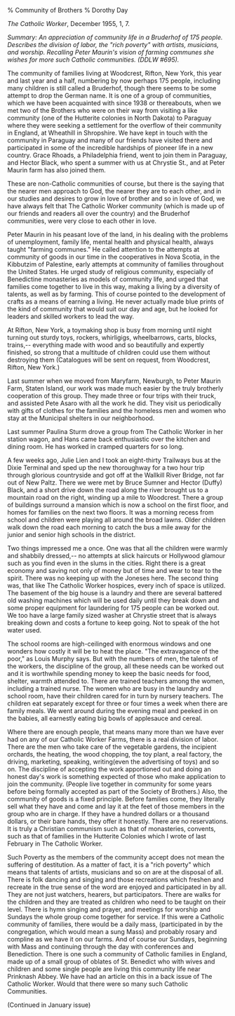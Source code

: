 % Community of Brothers
% Dorothy Day

*The Catholic Worker*, December 1955, 1, 7.

*Summary: An appreciation of community life in a Bruderhof of 175
people. Describes the division of labor, the "rich poverty" with
artists, musicians, and worship. Recalling Peter Maurin's vision of
farming communes she wishes for more such Catholic communities. (DDLW
\#695).*

The community of families living at Woodcrest, Rifton, New York, this
year and last year and a half, numbering by now perhaps 175 people,
including many children is still called a Bruderhof, though there seems
to be some attempt to drop the German name. It is one of a group of
communities, which we have been acquainted with since 1938 or
thereabouts, when we met two of the Brothers who were on their way from
visiting a like community (one of the Hutterite colonies in North
Dakota) to Paraguay where they were seeking a settlement for the
overflow of their community in England, at Wheathill in Shropshire. We
have kept in touch with the community in Paraguay and many of our
friends have visited there and participated in some of the incredible
hardships of pioneer life in a new country. Grace Rhoads, a Philadelphia
friend, went to join them in Paraguay, and Hector Black, who spent a
summer with us at Chrystie St., and at Peter Maurin farm has also joined
them.

These are non-Catholic communities of course, but there is the saying
that the nearer men approach to God, the nearer they are to each other,
and in our studies and desires to grow in love of brother and so in love
of God, we have always felt that The Catholic Worker community (which is
made up of our friends and readers all over the country) and the
Bruderhof communities, were very close to each other in love.

Peter Maurin in his peasant love of the land, in his dealing with the
problems of unemployment, family life, mental health and physical
health, always taught "farming communes." He called attention to the
attempts at community of goods in our time in the cooperatives in Nova
Scotia, in the Kibbutzim of Palestine, early attempts at community of
families throughout the United States. He urged study of religious
community, especially of Benedictine monasteries as models of community
life, and urged that families come together to live in this way, making
a living by a diversity of talents, as well as by farming. This of
course pointed to the development of crafts as a means of earning a
living. He never actually made blue prints of the kind of community that
would suit our day and age, but he looked for leaders and skilled
workers to lead the way.

At Rifton, New York, a toymaking shop is busy from morning until night
turning out sturdy toys, rockers, whirligigs, wheelbarrows, carts,
blocks, trains,-- everything made with wood and so beautifully and
expertly finished, so strong that a multitude of children could use them
without destroying them (Catalogues will be sent on request, from
Woodcrest, Rifton, New York.)

Last summer when we moved from Maryfarm, Newburgh, to Peter Maurin Farm,
Staten Island, our work was made much easier by the truly brotherly
cooperation of this group. They made three or four trips with their
truck, and assisted Pete Asaro with all the work he did. They visit us
periodically with gifts of clothes for the families and the homeless men
and women who stay at the Municipal shelters in our neighborhood.

Last summer Paulina Sturm drove a group from The Catholic Worker in her
station wagon, and Hans came back enthusiastic over the kitchen and
dining room. He has worked in cramped quarters for so long.

A few weeks ago, Julie Lien and I took an eight-thirty Trailways bus at
the Dixie Terminal and sped up the new thoroughway for a two hour trip
through glorious countryside and got off at the Wallkill River Bridge,
not far out of New Paltz. There we were met by Bruce Sumner and Hector
(Duffy) Black, and a short drive down the road along the river brought
us to a mountain road on the right, winding up a mile to Woodcrest.
There a group of buildings surround a mansion which is now a school on
the first floor, and homes for families on the next two floors. It was a
morning recess from school and children were playing all around the
broad lawns. Older children walk down the road each morning to catch the
bus a mile away for the junior and senior high schools in the district.

Two things impressed me a once. One was that all the children were
warmly and shabbily dressed,-- no attempts at slick haircuts or
Hollywood glamour such as you find even in the slums in the cities.
Right there is a great economy and saving not only of money but of time
and wear to tear to the spirit. There was no keeping up with the Joneses
here. The second thing was, that like The Catholic Worker hospices,
every inch of space is utilized. The basement of the big house is a
laundry and there are several battered old washing machines which will
be used daily until they break down and some proper equipment for
laundering for 175 people can be worked out. We too have a large family
sized washer at Chrystie street that is always breaking down and costs a
fortune to keep going. Not to speak of the hot water used.

The school rooms are high-ceilinged with enormous windows and one
wonders how costly it will be to heat the place. "The extravagance of
the poor," as Louis Murphy says. But with the numbers of men, the
talents of the workers, the discipline of the group, all these needs can
be worked out and it is worthwhile spending money to keep the basic
needs for food, shelter, warmth attended to. There are trained teachers
among the women, including a trained nurse. The women who are busy in
the laundry and school room, have their children cared for in turn by
nursery teachers. The children eat separately except for three or four
times a week when there are family meals. We went around during the
evening meal and peeked in on the babies, all earnestly eating big bowls
of applesauce and cereal.

Where there are enough people, that means many more than we have ever
had on any of our Catholic Worker Farms, there is a real division of
labor. There are the men who take care of the vegetable gardens, the
incipient orchards, the heating, the wood chopping, the toy plant, a
real factory, the driving, marketing, speaking, writing(even the
advertising of toys) and so on. The discipline of accepting the work
apportioned out and doing an honest day's work is something expected of
those who make application to join the community. (People live together
in community for some years before being formally accepted as part of
the Society of Brothers.) Also, the community of goods is a fixed
principle. Before families come, they literally sell what they have and
come and lay it at the feet of those members in the group who are in
charge. If they have a hundred dollars or a thousand dollars, or their
bare hands, they offer it honestly. There are no reservations. It is
truly a Christian communism such as that of monasteries, convents, such
as that of families in the Hutterite Colonies which I wrote of last
February in The Catholic Worker.

Such Poverty as the members of the community accept does not mean the
suffering of destitution. As a matter of fact, it is a "rich poverty"
which means that talents of artists, musicians and so on are at the
disposal of all. There is folk dancing and singing and those recreations
which freshen and recreate in the true sense of the word are enjoyed and
participated in by all. They are not just watchers, hearers, but
participators. There are walks for the children and they are treated as
children who need to be taught on their level. There is hymn singing and
prayer, and meetings for worship and Sundays the whole group come
together for service. If this were a Catholic community of families,
there would be a daily mass, (participated in by the congregation, which
would mean a sung Mass) and probably rosary and compline as we have it
on our farms. And of course our Sundays, beginning with Mass and
continuing through the day with conferences and Benediction. There is
one such a community of Catholic families in England, made up of a small
group of oblates of St. Benedict who with wives and children and some
single people are living this community life near Prinknash Abbey. We
have had an article on this in a back issue of The Catholic Worker.
Would that there were so many such Catholic Communities.

(Continued in January issue)

